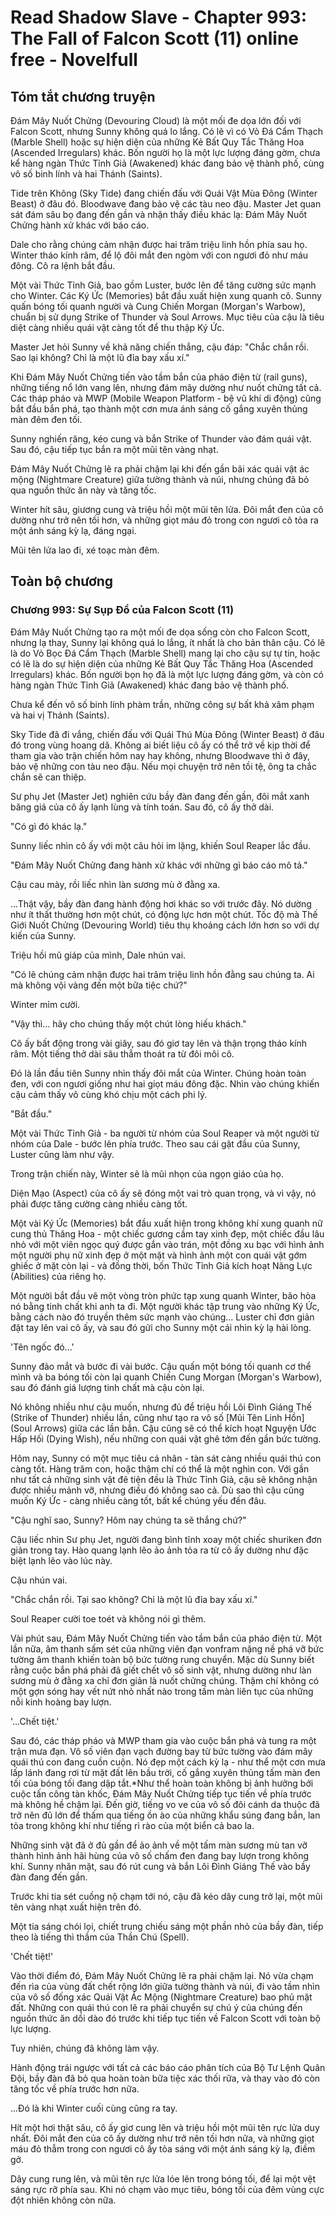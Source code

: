 # Read Shadow Slave - Chapter 993: The Fall of Falcon Scott (11) online free - Novelfull

## Tóm tắt chương truyện

Đám Mây Nuốt Chửng (Devouring Cloud) là một mối đe dọa lớn đối với Falcon Scott, nhưng Sunny không quá lo lắng. Có lẽ vì có Vỏ Đá Cẩm Thạch (Marble Shell) hoặc sự hiện diện của những Kẻ Bất Quy Tắc Thăng Hoa (Ascended Irregulars) khác. Bốn người họ là một lực lượng đáng gờm, chưa kể hàng ngàn Thức Tỉnh Giả (Awakened) khác đang bảo vệ thành phố, cùng vô số binh lính và hai Thánh (Saints).

Tide trên Không (Sky Tide) đang chiến đấu với Quái Vật Mùa Đông (Winter Beast) ở đâu đó. Bloodwave đang bảo vệ các tàu neo đậu. Master Jet quan sát đám sâu bọ đang đến gần và nhận thấy điều khác lạ: Đám Mây Nuốt Chửng hành xử khác với báo cáo.

Dale cho rằng chúng cảm nhận được hai trăm triệu linh hồn phía sau họ. Winter tháo kính râm, để lộ đôi mắt đen ngòm với con ngươi đỏ như máu đông. Cô ra lệnh bắt đầu.

Một vài Thức Tỉnh Giả, bao gồm Luster, bước lên để tăng cường sức mạnh cho Winter. Các Ký Ức (Memories) bắt đầu xuất hiện xung quanh cô. Sunny quấn bóng tối quanh người và Cung Chiến Morgan (Morgan's Warbow), chuẩn bị sử dụng Strike of Thunder và Soul Arrows. Mục tiêu của cậu là tiêu diệt càng nhiều quái vật càng tốt để thu thập Ký Ức.

Master Jet hỏi Sunny về khả năng chiến thắng, cậu đáp: "Chắc chắn rồi. Sao lại không? Chỉ là một lũ đỉa bay xấu xí."

Khi Đám Mây Nuốt Chửng tiến vào tầm bắn của pháo điện từ (rail guns), những tiếng nổ lớn vang lên, nhưng đám mây dường như nuốt chửng tất cả. Các tháp pháo và MWP (Mobile Weapon Platform - bệ vũ khí di động) cũng bắt đầu bắn phá, tạo thành một cơn mưa ánh sáng cố gắng xuyên thủng màn đêm đen tối.

Sunny nghiến răng, kéo cung và bắn Strike of Thunder vào đám quái vật. Sau đó, cậu tiếp tục bắn ra một mũi tên vàng nhạt.

Đám Mây Nuốt Chửng lẽ ra phải chậm lại khi đến gần bãi xác quái vật ác mộng (Nightmare Creature) giữa tường thành và núi, nhưng chúng đã bỏ qua nguồn thức ăn này và tăng tốc.

Winter hít sâu, giương cung và triệu hồi một mũi tên lửa. Đôi mắt đen của cô dường như trở nên tối hơn, và những giọt máu đỏ trong con ngươi cô tỏa ra một ánh sáng kỳ lạ, đáng ngại.

Mũi tên lửa lao đi, xé toạc màn đêm.

## Toàn bộ chương

### Chương 993: Sự Sụp Đổ của Falcon Scott (11)

Đám Mây Nuốt Chửng tạo ra một mối đe dọa sống còn cho Falcon Scott, nhưng lạ thay, Sunny lại không quá lo lắng, ít nhất là cho bản thân cậu. Có lẽ là do Vỏ Bọc Đá Cẩm Thạch (Marble Shell) mang lại cho cậu sự tự tin, hoặc có lẽ là do sự hiện diện của những Kẻ Bất Quy Tắc Thăng Hoa (Ascended Irregulars) khác. Bốn người bọn họ đã là một lực lượng đáng gờm, và còn có hàng ngàn Thức Tỉnh Giả (Awakened) khác đang bảo vệ thành phố.

Chưa kể đến vô số binh lính phàm trần, những công sự bất khả xâm phạm và hai vị Thánh (Saints).

Sky Tide đã đi vắng, chiến đấu với Quái Thú Mùa Đông (Winter Beast) ở đâu đó trong vùng hoang dã. Không ai biết liệu cô ấy có thể trở về kịp thời để tham gia vào trận chiến hôm nay hay không, nhưng Bloodwave thì ở đây, bảo vệ những con tàu neo đậu. Nếu mọi chuyện trở nên tồi tệ, ông ta chắc chắn sẽ can thiệp.

Sư phụ Jet (Master Jet) nghiên cứu bầy đàn đang đến gần, đôi mắt xanh băng giá của cô ấy lạnh lùng và tính toán. Sau đó, cô ấy thở dài.

"Có gì đó khác lạ."

Sunny liếc nhìn cô ấy với một câu hỏi im lặng, khiến Soul Reaper lắc đầu.

"Đám Mây Nuốt Chửng đang hành xử khác với những gì báo cáo mô tả."

Cậu cau mày, rồi liếc nhìn làn sương mù ở đằng xa.

...Thật vậy, bầy đàn đang hành động hơi khác so với trước đây. Nó dường như ít thất thường hơn một chút, có động lực hơn một chút. Tốc độ mà Thế Giới Nuốt Chửng (Devouring World) tiêu thụ khoảng cách lớn hơn so với dự kiến của Sunny.

Triệu hồi mũ giáp của mình, Dale nhún vai.

"Có lẽ chúng cảm nhận được hai trăm triệu linh hồn đằng sau chúng ta. Ai mà không vội vàng đến một bữa tiệc chứ?"

Winter mỉm cười.

"Vậy thì... hãy cho chúng thấy một chút lòng hiếu khách."

Cô ấy bất động trong vài giây, sau đó giơ tay lên và thận trọng tháo kính râm. Một tiếng thở dài sâu thẳm thoát ra từ đôi môi cô.

Đó là lần đầu tiên Sunny nhìn thấy đôi mắt của Winter. Chúng hoàn toàn đen, với con ngươi giống như hai giọt máu đông đặc. Nhìn vào chúng khiến cậu cảm thấy vô cùng khó chịu một cách phi lý.

"Bắt đầu."

Một vài Thức Tỉnh Giả - ba người từ nhóm của Soul Reaper và một người từ nhóm của Dale - bước lên phía trước. Theo sau cái gật đầu của Sunny, Luster cũng làm như vậy.

Trong trận chiến này, Winter sẽ là mũi nhọn của ngọn giáo của họ.

Diện Mạo (Aspect) của cô ấy sẽ đóng một vai trò quan trọng, và vì vậy, nó phải được tăng cường càng nhiều càng tốt.

Một vài Ký Ức (Memories) bắt đầu xuất hiện trong không khí xung quanh nữ cung thủ Thăng Hoa - một chiếc gương cầm tay xinh đẹp, một chiếc đầu lâu nhỏ với một viên ngọc quý được gắn vào trán, một đồng xu bạc với hình ảnh một người phụ nữ xinh đẹp ở một mặt và hình ảnh một con quái vật gớm ghiếc ở mặt còn lại - và đồng thời, bốn Thức Tỉnh Giả kích hoạt Năng Lực (Abilities) của riêng họ.

Một người bắt đầu vẽ một vòng tròn phức tạp xung quanh Winter, bão hòa nó bằng tinh chất khi anh ta đi. Một người khác tập trung vào những Ký Ức, bằng cách nào đó truyền thêm sức mạnh vào chúng... Luster chỉ đơn giản đặt tay lên vai cô ấy, và sau đó gửi cho Sunny một cái nhìn kỳ lạ hài lòng.

'Tên ngốc đó...'

Sunny đảo mắt và bước đi vài bước. Cậu quấn một bóng tối quanh cơ thể mình và ba bóng tối còn lại quanh Chiến Cung Morgan (Morgan's Warbow), sau đó đánh giá lượng tinh chất mà cậu còn lại.

Nó không nhiều như cậu muốn, nhưng đủ để triệu hồi Lôi Đình Giáng Thế (Strike of Thunder) nhiều lần, cũng như tạo ra vô số [Mũi Tên Linh Hồn] (Soul Arrows) giữa các lần bắn. Cậu cũng sẽ có thể kích hoạt Nguyện Ước Hấp Hối (Dying Wish), nếu những con quái vật ghê tởm đến gần bức tường.

Hôm nay, Sunny có một mục tiêu cá nhân - tàn sát càng nhiều quái thú con càng tốt. Hàng trăm con, hoặc thậm chí có thể là một nghìn con. Với gần như tất cả những sinh vật đê tiện đều là Thức Tỉnh Giả, cậu sẽ không nhận được nhiều mảnh vỡ, nhưng điều đó không sao cả. Dù sao thì cậu cũng muốn Ký Ức - càng nhiều càng tốt, bất kể chúng yếu đến đâu.

"Cậu nghĩ sao, Sunny? Hôm nay chúng ta sẽ thắng chứ?"

Cậu liếc nhìn Sư phụ Jet, người đang bình tĩnh xoay một chiếc shuriken đơn giản trong tay. Hào quang lạnh lẽo ảo ảnh tỏa ra từ cô ấy dường như đặc biệt lạnh lẽo vào lúc này.

Cậu nhún vai.

"Chắc chắn rồi. Tại sao không? Chỉ là một lũ đỉa bay xấu xí."

Soul Reaper cười toe toét và không nói gì thêm.

Vài phút sau, Đám Mây Nuốt Chửng tiến vào tầm bắn của pháo điện từ. Một lần nữa, âm thanh sấm sét của những viên đạn vonfram nặng nề phá vỡ bức tường âm thanh khiến toàn bộ bức tường rung chuyển. Mặc dù Sunny biết rằng cuộc bắn phá phải đã giết chết vô số sinh vật, nhưng dường như làn sương mù ở đằng xa chỉ đơn giản là nuốt chửng chúng. Thậm chí không có một gợn sóng hay vết nứt nhỏ nhất nào trong tấm màn liên tục của những nỗi kinh hoàng bay lượn.

'...Chết tiệt.'

Sau đó, các tháp pháo và MWP tham gia vào cuộc bắn phá và tung ra một trận mưa đạn. Vô số viên đạn vạch đường bay từ bức tường vào đám mây quái thú con đang cuồn cuộn. Nó đẹp một cách kỳ lạ - như thể một cơn mưa lấp lánh đang rơi từ mặt đất lên bầu trời, cố gắng xuyên thủng tấm màn đen tối của bóng tối đang dập tắt.\*Như thể hoàn toàn không bị ảnh hưởng bởi cuộc tấn công tàn khốc, Đám Mây Nuốt Chửng tiếp tục tiến về phía trước mà không hề chậm lại. Đến giờ, tiếng vo ve của vô số đôi cánh da thuộc đã trở nên đủ lớn để thấm qua tiếng ồn ào của những khẩu súng đang bắn, lan tỏa trong không khí như tiếng rì rào của một biển cả bao la.

Những sinh vật đã ở đủ gần để ảo ảnh về một tấm màn sương mù tan vỡ thành hình ảnh hãi hùng của vô số chấm đen đang bay lượn trong không khí. Sunny nhăn mặt, sau đó rút cung và bắn Lôi Đình Giáng Thế vào bầy đàn đang đến gần.

Trước khi tia sét cuồng nộ chạm tới nó, cậu đã kéo dây cung trở lại, một mũi tên vàng nhạt xuất hiện trên đó.

Một tia sáng chói lọi, chiết trung chiếu sáng một phần nhỏ của bầy đàn, tiếp theo là tiếng thì thầm của Thần Chú (Spell).

'Chết tiệt!'

Vào thời điểm đó, Đám Mây Nuốt Chửng lẽ ra phải chậm lại. Nó vừa chạm đến rìa của vùng đất chết rộng lớn giữa tường thành và núi, đi vào tầm nhìn của vô số đống xác Quái Vật Ác Mộng (Nightmare Creature) bao phủ mặt đất. Những con quái thú con lẽ ra phải chuyển sự chú ý của chúng đến nguồn thức ăn dồi dào đó trước khi tiếp tục tiến về Falcon Scott với toàn bộ lực lượng.

Tuy nhiên, chúng đã không làm vậy.

Hành động trái ngược với tất cả các báo cáo phân tích của Bộ Tư Lệnh Quân Đội, bầy đàn đã bỏ qua hoàn toàn bữa tiệc xác thối rữa, và thay vào đó còn tăng tốc về phía trước hơn nữa.

...Đó là khi Winter cuối cùng cũng ra tay.

Hít một hơi thật sâu, cô ấy giơ cung lên và triệu hồi một mũi tên rực lửa duy nhất. Đôi mắt đen của cô ấy dường như trở nên tối hơn nữa, và những giọt máu đỏ thẫm trong con ngươi cô ấy tỏa sáng với một ánh sáng kỳ lạ, điềm gở.

Dây cung rung lên, và mũi tên rực lửa lóe lên trong bóng tối, để lại một vệt sáng rực rỡ phía sau. Khi nó chạm vào mục tiêu, bóng tối của đêm vùng cực đột nhiên không còn nữa.